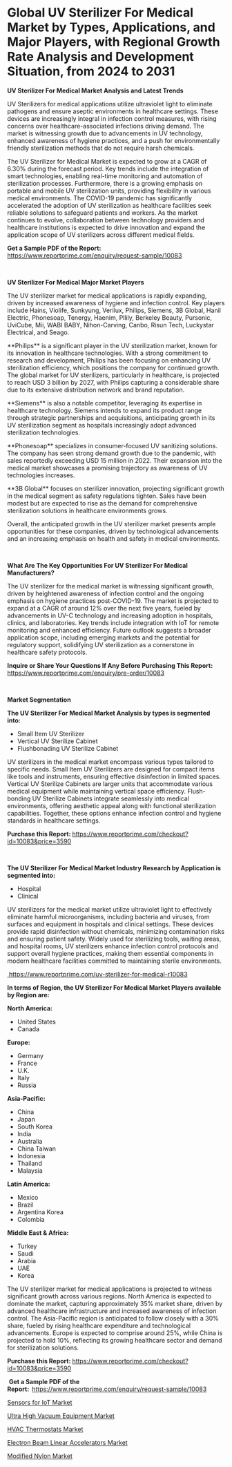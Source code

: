 <p><h1>Global UV Sterilizer For Medical Market by Types, Applications, and Major Players, with Regional Growth Rate Analysis and Development Situation, from 2024 to 2031</h1></p><p><strong>UV Sterilizer For Medical Market Analysis and Latest Trends</strong></p>
<p><p>UV Sterilizers for medical applications utilize ultraviolet light to eliminate pathogens and ensure aseptic environments in healthcare settings. These devices are increasingly integral in infection control measures, with rising concerns over healthcare-associated infections driving demand. The market is witnessing growth due to advancements in UV technology, enhanced awareness of hygiene practices, and a push for environmentally friendly sterilization methods that do not require harsh chemicals.</p><p>The UV Sterilizer for Medical Market is expected to grow at a CAGR of 6.30% during the forecast period. Key trends include the integration of smart technologies, enabling real-time monitoring and automation of sterilization processes. Furthermore, there is a growing emphasis on portable and mobile UV sterilization units, providing flexibility in various medical environments. The COVID-19 pandemic has significantly accelerated the adoption of UV sterilization as healthcare facilities seek reliable solutions to safeguard patients and workers. As the market continues to evolve, collaboration between technology providers and healthcare institutions is expected to drive innovation and expand the application scope of UV sterilizers across different medical fields.</p></p>
<p><strong>Get a Sample PDF of the Report:&nbsp;</strong> <a href="https://www.reportprime.com/enquiry/request-sample/10083">https://www.reportprime.com/enquiry/request-sample/10083</a></p>
<p>&nbsp;</p>
<p><strong>UV Sterilizer For Medical Major Market Players</strong></p>
<p><p>The UV sterilizer market for medical applications is rapidly expanding, driven by increased awareness of hygiene and infection control. Key players include Hains, Violife, Sunkyung, Verilux, Philips, Siemens, 3B Global, Hanil Electric, Phonesoap, Tenergy, Haenim, Pllily, Berkeley Beauty, Pursonic, UviCube, Mii, WABI BABY, Nihon-Carving, Canbo, Risun Tech, Luckystar Electrical, and Seago.</p><p>**Philips** is a significant player in the UV sterilization market, known for its innovation in healthcare technologies. With a strong commitment to research and development, Philips has been focusing on enhancing UV sterilization efficiency, which positions the company for continued growth. The global market for UV sterilizers, particularly in healthcare, is projected to reach USD 3 billion by 2027, with Philips capturing a considerable share due to its extensive distribution network and brand reputation.</p><p>**Siemens** is also a notable competitor, leveraging its expertise in healthcare technology. Siemens intends to expand its product range through strategic partnerships and acquisitions, anticipating growth in its UV sterilization segment as hospitals increasingly adopt advanced sterilization technologies.</p><p>**Phonesoap** specializes in consumer-focused UV sanitizing solutions. The company has seen strong demand growth due to the pandemic, with sales reportedly exceeding USD 15 million in 2022. Their expansion into the medical market showcases a promising trajectory as awareness of UV technologies increases.</p><p>**3B Global** focuses on sterilizer innovation, projecting significant growth in the medical segment as safety regulations tighten. Sales have been modest but are expected to rise as the demand for comprehensive sterilization solutions in healthcare environments grows.</p><p>Overall, the anticipated growth in the UV sterilizer market presents ample opportunities for these companies, driven by technological advancements and an increasing emphasis on health and safety in medical environments.</p></p>
<p>&nbsp;</p>
<p><strong>What Are The Key Opportunities For UV Sterilizer For Medical Manufacturers?</strong></p>
<p><p>The UV sterilizer for the medical market is witnessing significant growth, driven by heightened awareness of infection control and the ongoing emphasis on hygiene practices post-COVID-19. The market is projected to expand at a CAGR of around 12% over the next five years, fueled by advancements in UV-C technology and increasing adoption in hospitals, clinics, and laboratories. Key trends include integration with IoT for remote monitoring and enhanced efficiency. Future outlook suggests a broader application scope, including emerging markets and the potential for regulatory support, solidifying UV sterilization as a cornerstone in healthcare safety protocols.</p></p>
<p><strong>Inquire or Share Your Questions If Any Before Purchasing This Report:</strong> <a href="https://www.reportprime.com/enquiry/pre-order/10083">https://www.reportprime.com/enquiry/pre-order/10083</a></p>
<p>&nbsp;</p>
<p><strong>Market Segmentation</strong></p>
<p><strong>The UV Sterilizer For Medical Market Analysis by types is segmented into:</strong></p>
<p><ul><li>Small Item UV Sterilizer</li><li>Vertical UV Sterilize Cabinet</li><li>Flushbonading UV Sterilize Cabinet</li></ul></p>
<p><p>UV sterilizers in the medical market encompass various types tailored to specific needs. Small Item UV Sterilizers are designed for compact items like tools and instruments, ensuring effective disinfection in limited spaces. Vertical UV Sterilize Cabinets are larger units that accommodate various medical equipment while maintaining vertical space efficiency. Flush-bonding UV Sterilize Cabinets integrate seamlessly into medical environments, offering aesthetic appeal along with functional sterilization capabilities. Together, these options enhance infection control and hygiene standards in healthcare settings.</p></p>
<p><strong>Purchase this Report:&nbsp;</strong><a href="https://www.reportprime.com/checkout?id=10083&price=3590">https://www.reportprime.com/checkout?id=10083&price=3590</a></p>
<p>&nbsp;</p>
<p><strong>The UV Sterilizer For Medical Market Industry Research by Application is segmented into:</strong></p>
<p><ul><li>Hospital</li><li>Clinical</li></ul></p>
<p><p>UV sterilizers for the medical market utilize ultraviolet light to effectively eliminate harmful microorganisms, including bacteria and viruses, from surfaces and equipment in hospitals and clinical settings. These devices provide rapid disinfection without chemicals, minimizing contamination risks and ensuring patient safety. Widely used for sterilizing tools, waiting areas, and hospital rooms, UV sterilizers enhance infection control protocols and support overall hygiene practices, making them essential components in modern healthcare facilities committed to maintaining sterile environments.</p></p>
<p><a href="https://www.reportprime.com/uv-sterilizer-for-medical-r10083">&nbsp;https://www.reportprime.com/uv-sterilizer-for-medical-r10083</a></p>
<p><strong>In terms of Region, the UV Sterilizer For Medical Market Players available by Region are:</strong></p>
<p>
    <p> <strong> North America: </strong>
        <ul>
            <li>United States</li>
            <li>Canada</li>
        </ul>
        </p> 
    <p> <strong> Europe: </strong>
        <ul>
            <li>Germany</li>
            <li>France</li>
            <li>U.K.</li>
            <li>Italy</li>
            <li>Russia</li>
        </ul>
        </p> 
    <p> <strong> Asia-Pacific: </strong>
        <ul>
            <li>China</li>
            <li>Japan</li>
            <li>South Korea</li>
            <li>India</li>
            <li>Australia</li>
            <li>China Taiwan</li>
            <li>Indonesia</li>
            <li>Thailand</li>
            <li>Malaysia</li>
        </ul>
        </p> 
    <p> <strong> Latin America: </strong>
        <ul>
            <li>Mexico</li>
            <li>Brazil</li>
            <li>Argentina Korea</li>
            <li>Colombia</li>
        </ul>
        </p> 
    <p> <strong> Middle East & Africa: </strong>
        <ul>
            <li>Turkey</li>
            <li>Saudi</li>
            <li>Arabia</li>
            <li>UAE</li>
            <li>Korea</li>
        </ul>
    </p>
    </p>
<p><p>The UV sterilizer market for medical applications is projected to witness significant growth across various regions. North America is expected to dominate the market, capturing approximately 35% market share, driven by advanced healthcare infrastructure and increased awareness of infection control. The Asia-Pacific region is anticipated to follow closely with a 30% share, fueled by rising healthcare expenditure and technological advancements. Europe is expected to comprise around 25%, while China is projected to hold 10%, reflecting its growing healthcare sector and demand for sterilization solutions.</p></p>
<p><strong>Purchase this Report: </strong><a href="https://www.reportprime.com/checkout?id=10083&price=3590">https://www.reportprime.com/checkout?id=10083&price=3590</a></p>
<p>&nbsp;<strong>Get a Sample PDF of the Report:&nbsp;&nbsp;</strong><a href="https://www.reportprime.com/enquiry/request-sample/10083">https://www.reportprime.com/enquiry/request-sample/10083</a></p>
<p><strong></strong></p>
<p><p><a href="https://medium.com/@ruth.macdonald08580/insights-into-the-sensors-for-iot-market-market-players-market-size-geographical-regions-and-1865008cc6c8">Sensors for IoT Market</a></p><p><a href="https://www.linkedin.com/pulse/future-trajectory-ultra-high-vacuum-equipment-market-emerging-64udf?trackingId=YNsBKqJhRSejSYKBea%2Ff8g%3D%3D">Ultra High Vacuum Equipment Market</a></p><p><a href="https://www.linkedin.com/pulse/hvac-thermostats-market-size-growing-cagr-88-report-covers-uybff?trackingId=LMJivcKiSpuWAQnGDVG8Uw%3D%3D">HVAC Thermostats Market</a></p><p><a href="https://github.com/sofayahoo2023/Market-Research-Report-List-6/blob/main/electron-beam-linear-accelerators-market.md">Electron Beam Linear Accelerators Market</a></p><p><a href="https://issuu.com/reportprime-2/docs/modified-nylon-market-size-2030.ppt_3030f7a61ff7cb">Modified Nylon Market</a></p></p>